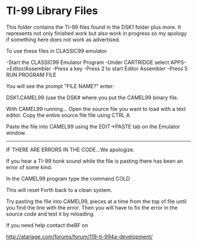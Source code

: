 # TI-99 Library Files

This folder contains the TI-99 files found in the DSK1 folder plus more.
It represents not only finished work but also work in progress so my apology
if something here does not work as advertised.


To use these files in CLASSIC99 emulator

-Start the CLASSIC99 Emulator Program
-Under CARTRIDGE select APPS->Editor/Assembler
-Press a key
-Press 2 to start Editor Assembler
-Press 5  RUN PROGRAM FILE

You will see the prompt "FILE NAME?" enter:

DSK1.CAMEL99
(use the DSK# where you put the CAMEL99 binary file.

With CAMEL99 running...
Open the source file you want to load with a text editor.
Copy the entire source file file using CTRL A

Paste the file into CAMEL99 using the EDIT->PASTE tab on the Emulator window.

---------------------------------------------
IF THERE ARE ERRORS IN THE CODE...We apologize.

If you hear a TI-99 honk sound while the file is pasting there has been an
error of some kind.

In the CAMEL99 program type the command COLD <ENTER>

This will reset Forth back to a clean system.

Try pasting the file into CAMEL99, pieces at a time from the top of file until
you find the line with the error. Then you will have to fix the error in the
source code and test it by reloading.

If you need help contact theBF on

http://atariage.com/forums/forum/119-ti-994a-development/
